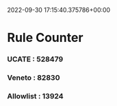 2022-09-30 17:15:40.375786+00:00
# Rule Counter 
 ### UCATE : 528479

 ### Veneto : 82830

 ### Allowlist : 13924